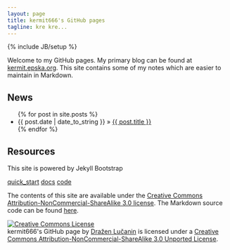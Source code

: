 ```yaml
---
layout: page
title: kermit666's GitHub pages
tagline: kre kre...
---
```

{% include JB/setup %}

Welcome to my GitHub pages. My primary blog can be found 
at [kermit.epska.org](http://kermit.epksa.org). This site 
contains some of my notes which are easier to maintain 
in Markdown.

## News

<ul class="posts">
  {% for post in site.posts %}
    <li><span>{{ post.date | date_to_string }}</span> &raquo; <a href="{{ BASE_PATH }}{{ post.url }}">{{ post.title }}</a></li>
  {% endfor %}
</ul>

## Resources

This site is powered by Jekyll Bootstrap

[quick_start](http://jekyllbootstrap.com/usage/jekyll-quick-start.html) [docs](http://jekyllbootstrap.com) [code](http://github.com/plusjade/jekyll-bootstrap)

The contents of this site are available under the [Creative Commons Attribution-NonCommercial-ShareAlike 3.0 license](http://creativecommons.org/licenses/by-nc-sa/3.0/deed.en_US). The Markdown source code can be found [here](https://github.com/kermit666/kermit666.github.com).

<a rel="license" href="http://creativecommons.org/licenses/by-nc-sa/3.0/deed.en_US"><img alt="Creative Commons License" style="border-width:0" src="http://i.creativecommons.org/l/by-nc-sa/3.0/88x31.png" /></a><br /><span xmlns:dct="http://purl.org/dc/terms/" href="http://purl.org/dc/dcmitype/Text" property="dct:title" rel="dct:type">kermit666's GitHub page</span> by <a xmlns:cc="http://creativecommons.org/ns#" href="kermit666.github.com" property="cc:attributionName" rel="cc:attributionURL">Dražen Lučanin</a> is licensed under a <a rel="license" href="http://creativecommons.org/licenses/by-nc-sa/3.0/deed.en_US">Creative Commons Attribution-NonCommercial-ShareAlike 3.0 Unported License</a>.
